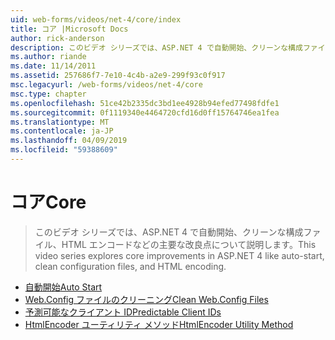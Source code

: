 ```yaml
---
uid: web-forms/videos/net-4/core/index
title: コア |Microsoft Docs
author: rick-anderson
description: このビデオ シリーズでは、ASP.NET 4 で自動開始、クリーンな構成ファイル、HTML エンコードなどの主要な改良点について説明します。
ms.author: riande
ms.date: 11/14/2011
ms.assetid: 257686f7-7e10-4c4b-a2e9-299f93c0f917
msc.legacyurl: /web-forms/videos/net-4/core
msc.type: chapter
ms.openlocfilehash: 51ce42b2335dc3bd1ee4928b94efed77498fdfe1
ms.sourcegitcommit: 0f1119340e4464720cfd16d0ff15764746ea1fea
ms.translationtype: MT
ms.contentlocale: ja-JP
ms.lasthandoff: 04/09/2019
ms.locfileid: "59388609"
---
```

# <a name="core"></a><span data-ttu-id="a3ba6-103">コア</span><span class="sxs-lookup"><span data-stu-id="a3ba6-103">Core</span></span>

> <span data-ttu-id="a3ba6-104">このビデオ シリーズでは、ASP.NET 4 で自動開始、クリーンな構成ファイル、HTML エンコードなどの主要な改良点について説明します。</span><span class="sxs-lookup"><span data-stu-id="a3ba6-104">This video series explores core improvements in ASP.NET 4 like auto-start, clean configuration files, and HTML encoding.</span></span>


- [<span data-ttu-id="a3ba6-105">自動開始</span><span class="sxs-lookup"><span data-stu-id="a3ba6-105">Auto Start</span></span>](aspnet-4-quick-hit-auto-start.md)
- [<span data-ttu-id="a3ba6-106">Web.Config ファイルのクリーニング</span><span class="sxs-lookup"><span data-stu-id="a3ba6-106">Clean Web.Config Files</span></span>](aspnet-4-quick-hit-clean-webconfig-files.md)
- [<span data-ttu-id="a3ba6-107">予測可能なクライアント ID</span><span class="sxs-lookup"><span data-stu-id="a3ba6-107">Predictable Client IDs</span></span>](aspnet-4-quick-hit-predictable-client-ids.md)
- [<span data-ttu-id="a3ba6-108">HtmlEncoder ユーティリティ メソッド</span><span class="sxs-lookup"><span data-stu-id="a3ba6-108">HtmlEncoder Utility Method</span></span>](aspnet-4-quick-hit-the-htmlencoder-utility-method.md)

